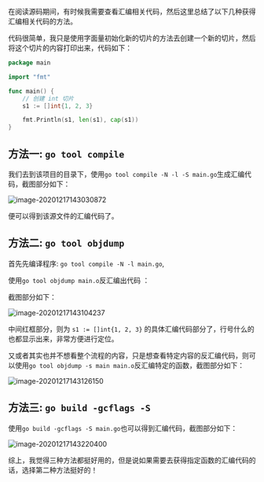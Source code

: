 

在阅读源码期间，有时候我需要查看汇编相关代码，然后这里总结了以下几种获得汇编相关代码的方法。

代码很简单，我只是使用字面量初始化新的切片的方法去创建一个新的切片，然后将这个切片的内容打印出来，代码如下：

```go
package main

import "fmt"

func main() {
	// 创建 int 切片
	s1 := []int{1, 2, 3}

	fmt.Println(s1, len(s1), cap(s1))
}
```



## 方法一: `go tool compile`

我们去到该项目的目录下，使用`go tool compile -N -l -S main.go`生成汇编代码，截图部分如下：

![image-20201217143030872](https://garmen-imgsubmit.oss-cn-shenzhen.aliyuncs.com/img/20201217143032.png)

便可以得到该源文件的汇编代码了。

## 方法二: `go tool objdump`

首先先编译程序: `go tool compile -N -l main.go`,

使用`go tool objdump main.o`反汇编出代码 ：

截图部分如下：

![image-20201217143104237](https://garmen-imgsubmit.oss-cn-shenzhen.aliyuncs.com/img/20201217143104.png)

中间红框部分，则为  `s1 := []int{1, 2, 3}` 的具体汇编代码部分了，行号什么的也都显示出来，非常方便进行定位。

又或者其实也并不想看整个流程的内容，只是想查看特定内容的反汇编代码，则可以使用`go tool objdump -s main main.o`反汇编特定的函数，截图部分如下：

![image-20201217143126150](https://garmen-imgsubmit.oss-cn-shenzhen.aliyuncs.com/img/20201217143126.png)

## 方法三: `go build -gcflags -S`

使用`go build -gcflags -S main.go`也可以得到汇编代码，截图部分如下：

![image-20201217143220400](https://garmen-imgsubmit.oss-cn-shenzhen.aliyuncs.com/img/20201217143220.png)



综上，我觉得三种方法都挺好用的，但是说如果需要去获得指定函数的汇编代码的话，选择第二种方法挺好的！









